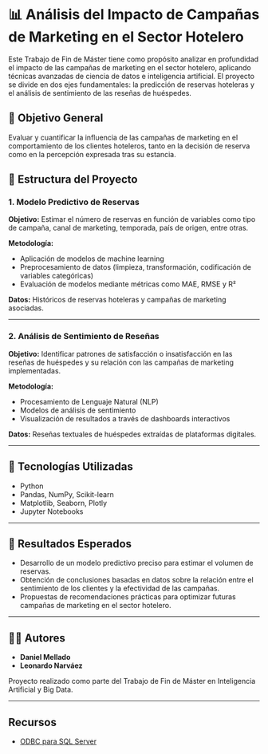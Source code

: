 # 📊 Análisis del Impacto de Campañas de Marketing en el Sector Hotelero

Este Trabajo de Fin de Máster tiene como propósito analizar en profundidad el impacto de las campañas de marketing en el sector hotelero, aplicando técnicas avanzadas de ciencia de datos e inteligencia artificial. El proyecto se divide en dos ejes fundamentales: la predicción de reservas hoteleras y el análisis de sentimiento de las reseñas de huéspedes.

## 🧠 Objetivo General

Evaluar y cuantificar la influencia de las campañas de marketing en el comportamiento de los clientes hoteleros, tanto en la decisión de reserva como en la percepción expresada tras su estancia.

## 🧩 Estructura del Proyecto

### 1. Modelo Predictivo de Reservas

**Objetivo:** Estimar el número de reservas en función de variables como tipo de campaña, canal de marketing, temporada, país de origen, entre otras.

**Metodología:**
- Aplicación de modelos de machine learning
- Preprocesamiento de datos (limpieza, transformación, codificación de variables categóricas)
- Evaluación de modelos mediante métricas como MAE, RMSE y R²

**Datos:** Históricos de reservas hoteleras y campañas de marketing asociadas.

---

### 2. Análisis de Sentimiento de Reseñas

**Objetivo:** Identificar patrones de satisfacción o insatisfacción en las reseñas de huéspedes y su relación con las campañas de marketing implementadas.

**Metodología:**
- Procesamiento de Lenguaje Natural (NLP)
- Modelos de análisis de sentimiento
- Visualización de resultados a través de dashboards interactivos

**Datos:** Reseñas textuales de huéspedes extraídas de plataformas digitales.

---

## 🧰 Tecnologías Utilizadas

- Python
- Pandas, NumPy, Scikit-learn
- Matplotlib, Seaborn, Plotly
- Jupyter Notebooks

---

## 📌 Resultados Esperados

- Desarrollo de un modelo predictivo preciso para estimar el volumen de reservas.
- Obtención de conclusiones basadas en datos sobre la relación entre el sentimiento de los clientes y la efectividad de las campañas.
- Propuestas de recomendaciones prácticas para optimizar futuras campañas de marketing en el sector hotelero.

---

## 👨‍💻 Autores

- **Daniel Mellado**
- **Leonardo Narváez**

Proyecto realizado como parte del Trabajo de Fin de Máster en Inteligencia Artificial y Big Data.

---

## Recursos

- [ODBC para SQL Server](https://learn.microsoft.com/es-es/sql/connect/odbc/download-odbc-driver-for-sql-server?view=sql-server-ver17)